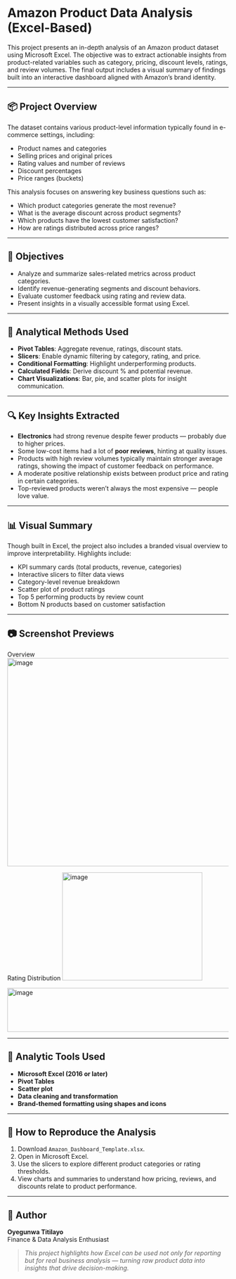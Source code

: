 # Amazon Product Data Analysis (Excel-Based)

This project presents an in-depth analysis of an Amazon product dataset using Microsoft Excel. The objective was to extract actionable insights from product-related variables such as category, pricing, discount levels, ratings, and review volumes. The final output includes a visual summary of findings built into an interactive dashboard aligned with Amazon’s brand identity.

---

## 📦 Project Overview

The dataset contains various product-level information typically found in e-commerce settings, including:

- Product names and categories  
- Selling prices and original prices  
- Rating values and number of reviews  
- Discount percentages  
- Price ranges (buckets)

This analysis focuses on answering key business questions such as:

- Which product categories generate the most revenue?
- What is the average discount across product segments?
- Which products have the lowest customer satisfaction?
- How are ratings distributed across price ranges?

---

## 🎯 Objectives

- Analyze and summarize sales-related metrics across product categories.
- Identify revenue-generating segments and discount behaviors.
- Evaluate customer feedback using rating and review data.
- Present insights in a visually accessible format using Excel.

---

## 🧮 Analytical Methods Used

- **Pivot Tables**: Aggregate revenue, ratings, discount stats.
- **Slicers**: Enable dynamic filtering by category, rating, and price.
- **Conditional Formatting**: Highlight underperforming products.               
- **Calculated Fields**: Derive discount % and potential revenue.
- **Chart Visualizations**: Bar, pie, and scatter plots for insight communication.

---

## 🔍 Key Insights Extracted

- **Electronics** had strong revenue despite fewer products — probably due to higher prices.
- Some low-cost items had a lot of **poor reviews**, hinting at quality issues.
- Products with high review volumes typically maintain stronger average ratings, showing the impact of customer feedback on performance.
- A moderate positive relationship exists between product price and rating in certain categories.
- Top-reviewed products weren’t always the most expensive — people love value.

---

## 📊 Visual Summary

Though built in Excel, the project also includes a branded visual overview to improve interpretability. Highlights include:

- KPI summary cards (total products, revenue, categories)
- Interactive slicers to filter data views
- Category-level revenue breakdown
- Scatter plot of product ratings
- Top 5 performing products by review count
- Bottom N products based on customer satisfaction

---

## 📷 Screenshot Previews 

Overview
<img width="798" height="474" alt="image" src="https://github.com/user-attachments/assets/4491e267-2ec5-4982-b91a-b6a55f22581b" />

Rating Distribution
<img width="319" height="246" alt="image" src="https://github.com/user-attachments/assets/c025dc8c-7309-48c2-8095-48fd9904e59c" />

<img width="791" height="100" alt="image" src="https://github.com/user-attachments/assets/c7108d26-a3d1-4e1c-8e75-870881f8e575" />

---

## 📌 Analytic Tools Used

- **Microsoft Excel (2016 or later)**  
- **Pivot Tables**
- **Scatter plot**
- **Data cleaning and transformation**  
- **Brand-themed formatting using shapes and icons**

---

## 🚀 How to Reproduce the Analysis

1. Download `Amazon_Dashboard_Template.xlsx`.
2. Open in Microsoft Excel.
3. Use the slicers to explore different product categories or rating thresholds.
4. View charts and summaries to understand how pricing, reviews, and discounts relate to product performance.

---


## 👤 Author

**Oyegunwa Titilayo**  
Finance & Data Analysis Enthusiast  

> *This project highlights how Excel can be used not only for reporting but for real business analysis — turning raw product data into insights that drive decision-making.*
